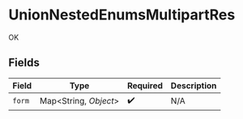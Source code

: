 # UnionNestedEnumsMultipartRes

OK


## Fields

| Field                  | Type                   | Required               | Description            |
| ---------------------- | ---------------------- | ---------------------- | ---------------------- |
| `form`                 | Map\<String, *Object*> | :heavy_check_mark:     | N/A                    |
